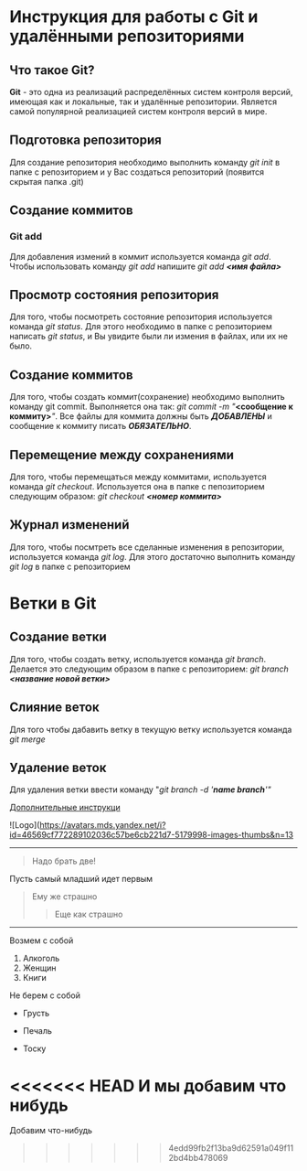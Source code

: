 # Инструкция для работы с Git и удалёнными репозиториями

## Что такое Git?
**Git** - это одна из реализаций распределённых систем контроля версий, имеющая как и локальные, так и удалённые репозитории. Является самой популярной реализацией систем контроля версий в мире.
## Подготовка репозитория
Для создание репозитория необходимо выполнить команду *git init*  в папке с репозиторием и у Вас создаться репозиторий (появится скрытая папка .git)

## Создание коммитов

### Git add
Для добавления измений в коммит используется команда *git add*. Чтобы использовать команду *git add* напишите *git add* ***<имя файла>***

## Просмотр состояния репозитория
Для того, чтобы посмотреть состояние репозитория используется команда *git status*. Для этого необходимо в папке с репозиторием написать *git status*, и Вы увидите были ли измения в файлах, или их не было.

## Создание коммитов
Для того, чтобы создать коммит(сохранение) необходимо выполнить команду git commit. Выполняется она так: *git commit -m "***<сообщение к коммиту>***"*. Все файлы для коммита должны быть ***ДОБАВЛЕНЫ*** и сообщение к коммиту писать ***ОБЯЗАТЕЛЬНО***.

## Перемещение между сохранениями
Для того, чтобы перемещаться между коммитами, используется команда *git checkout*. Используется она в папке с пепозиторием следующим образом: *git checkout ***<номер коммита>****

## Журнал изменений
Для того, чтобы посмтреть все сделанные изменения в репозитории, используется команда *git log*. Для этого достаточно выполнить команду *git log* в папке с репозиторием

# Ветки в Git

## Создание ветки

Для того, чтобы создать ветку, используется команда *git branch*. Делается это следующим образом в папке с репозиторием: *git branch ***<название новой ветки>****

## Слияние веток

Для того чтобы дабавить ветку в текущую ветку используется команда *git merge ***<name branch>****

## Удаление веток
Для удаления ветки ввести команду "*git branch -d '***name branch***'"*

[Дополнительные инструкци](https://github.com/cyberspacedk/Git-commands)

![Logo](https://avatars.mds.yandex.net/i?id=46569cf772289102036c57be6cb221d7-5179998-images-thumbs&n=13

---
>Надо брать две!

Пусть самый младший идет первым 
>Ему же страшно
>>Еще как страшно
---
Возмем с собой
1. Алкоголь
2. Женщин
3. Книги

Не берем с собой
+ Грусть
* Печаль
- Тоску

<<<<<<< HEAD
И мы добавим что нибудь
=======
Добавим что-нибудь
>>>>>>> 4edd99fb2f13ba9d62591a049f112bd4bb478069
